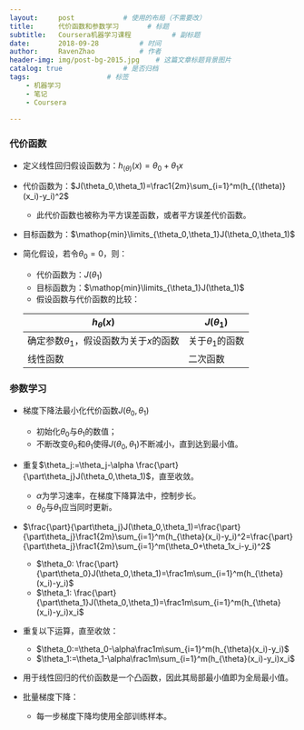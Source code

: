 ```yaml
---
layout:     post			# 使用的布局（不需要改）
title:      代价函数和参数学习		# 标题 
subtitle:   Coursera机器学习课程        	# 副标题
date:       2018-09-28			# 时间
author:     RavenZhao 			# 作者
header-img: img/post-bg-2015.jpg 	# 这篇文章标题背景图片
catalog: true 				# 是否归档
tags:					# 标签
	- 机器学习
	- 笔记
	- Coursera

---
```


### 代价函数

- 定义线性回归假设函数为：$h_{(\theta)}(x)=\theta_0+\theta_1x$

- 代价函数为：$J(\theta_0,\theta_1)=\frac1{2m}\sum_{i=1}^m(h_{(\theta)}(x_i)-y_i)^2$

  - 此代价函数也被称为平方误差函数，或者平方误差代价函数。

- 目标函数为：$\mathop{min}\limits_{\theta_0,\theta_1}J(\theta_0,\theta_1)$

- 简化假设，若令$\theta_0=0$，则：

  - 代价函数为：$J(\theta_1)$
  - 目标函数为：$\mathop{min}\limits_{\theta_1}J(\theta_1)$
  - 假设函数与代价函数的比较：

  | $h_{\theta}(x)$                             | $J(\theta_1)$        |
  | ------------------------------------------- | -------------------- |
  | 确定参数$\theta_1$，假设函数为关于$x$的函数 | 关于$\theta_1$的函数 |
  | 线性函数                                    | 二次函数             |

### 参数学习

- 梯度下降法最小化代价函数$J(\theta_0,\theta_1)$
  - 初始化$\theta_0$与$\theta_1$的数值；
  - 不断改变$\theta_0$和$\theta_1$使得$J(\theta_0,\theta_1)$不断减小，直到达到最小值。

- 重复$\theta_j:=\theta_j-\alpha \frac{\part}{\part\theta_j}J(\theta_0,\theta_1)$，直至收敛。
  - $\alpha$为学习速率，在梯度下降算法中，控制步长。
  - $\theta_0$与$\theta_1$应当同时更新。
- $\frac{\part}{\part\theta_j}J(\theta_0,\theta_1)=\frac{\part}{\part\theta_j}\frac1{2m}\sum_{i=1}^m(h_{\theta}(x_i)-y_i)^2=\frac{\part}{\part\theta_j}\frac1{2m}\sum_{i=1}^m(\theta_0+\theta_1x_i-y_i)^2$
  - $\theta_0: \frac{\part}{\part\theta_0}J(\theta_0,\theta_1)=\frac1m\sum_{i=1}^m(h_{\theta}(x_i)-y_i)$
  - $\theta_1: \frac{\part}{\part\theta_1}J(\theta_0,\theta_1)=\frac1m\sum_{i=1}^m(h_{\theta}(x_i)-y_i)x_i$
- 重复以下运算，直至收敛：
  - $\theta_0:=\theta_0-\alpha\frac1m\sum_{i=1}^m(h_{\theta}(x_i)-y_i)$
  - $\theta_1:=\theta_1-\alpha\frac1m\sum_{i=1}^m(h_{\theta}(x_i)-y_i)x_i$
- 用于线性回归的代价函数是一个凸函数，因此其局部最小值即为全局最小值。
- 批量梯度下降：
  - 每一步梯度下降均使用全部训练样本。